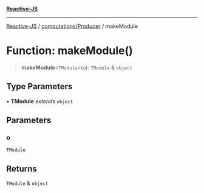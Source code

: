 [**Reactive-JS**](../../../README.md)

***

[Reactive-JS](../../../README.md) / [computations/Producer](../README.md) / makeModule

# Function: makeModule()

> **makeModule**\<`TModule`\>(`o`): `TModule` & `object`

## Type Parameters

• **TModule** *extends* `object`

## Parameters

### o

`TModule`

## Returns

`TModule` & `object`
